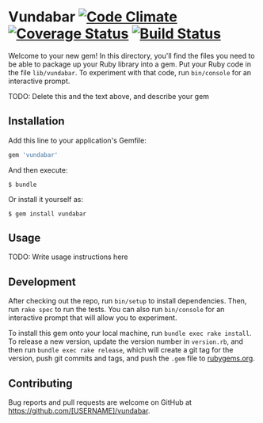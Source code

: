# Vundabar [![Code Climate](https://codeclimate.com/github/andela-oeyiowuawi/Vundabar/badges/gpa.svg)](https://codeclimate.com/github/andela-oeyiowuawi/Vundabar) [![Coverage Status](https://coveralls.io/repos/github/andela-oeyiowuawi/Vundabar/badge.svg?branch=master)](https://coveralls.io/github/andela-oeyiowuawi/Vundabar?branch=master) [![Build Status](https://travis-ci.org/andela-oeyiowuawi/Vundabar.svg?branch=master)](https://travis-ci.org/andela-oeyiowuawi/Vundabar)

Welcome to your new gem! In this directory, you'll find the files you need to be able to package up your Ruby library into a gem. Put your Ruby code in the file `lib/vundabar`. To experiment with that code, run `bin/console` for an interactive prompt.

TODO: Delete this and the text above, and describe your gem

## Installation

Add this line to your application's Gemfile:

```ruby
gem 'vundabar'
```

And then execute:

    $ bundle

Or install it yourself as:

    $ gem install vundabar

## Usage

TODO: Write usage instructions here

## Development

After checking out the repo, run `bin/setup` to install dependencies. Then, run `rake spec` to run the tests. You can also run `bin/console` for an interactive prompt that will allow you to experiment.

To install this gem onto your local machine, run `bundle exec rake install`. To release a new version, update the version number in `version.rb`, and then run `bundle exec rake release`, which will create a git tag for the version, push git commits and tags, and push the `.gem` file to [rubygems.org](https://rubygems.org).

## Contributing

Bug reports and pull requests are welcome on GitHub at https://github.com/[USERNAME]/vundabar.

